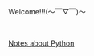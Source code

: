  Welcome!!!(～￣▽￣)～<br />
 
<br />

[Notes about Python](https://z-e-n-g.github.io/python/Python.html)
